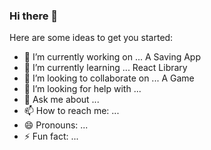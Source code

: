 ### Hi there 👋



Here are some ideas to get you started:

- 🔭 I’m currently working on ... A Saving App
- 🌱 I’m currently learning ... React Library
- 👯 I’m looking to collaborate on ... A Game
- 🤔 I’m looking for help with ... 
- 💬 Ask me about ...
- 📫 How to reach me: ...
- 😄 Pronouns: ...
- ⚡ Fun fact: ...
